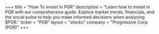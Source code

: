 +++
title = "How To Invest In PGR"
description = "Learn how to invest in PGR with our comprehensive guide. Explore market trends, financials, and the social pulse to help you make informed decisions when analyzing $PGR."
ticker = "PGR"
layout = "stocks"
company = "Progressive Corp. (PGR)"
+++

